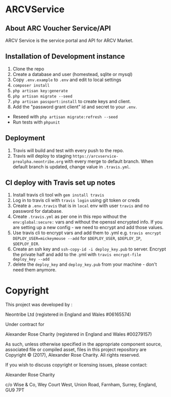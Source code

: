 # ARCVService
## About ARC Voucher Service/API
ARCV Service is the service portal and API for ARCV Market.

## Installation of Development instance

1. Clone the repo
2. Create a database and user (homestead, sqlite or mysql)
3. Copy `.env.example` to `.env` and edit to local settings
4. `composer install`
5. `php artisan key:generate`
6. `php artisan migrate --seed`
7. `php artisan passport:install` to create keys and client.
8. Add the "password grant client" id and secret to your `.env`.

 - Reseed with `php artisan migrate:refresh --seed`
 - Run tests with `phpunit`


## Deployment

1. Travis will build and test with every push to the repo.
2. Travis will deploy to staging `https://arcvservice-prealpha.neontribe.org` with every merge to default branch. When default branch is updated, change value in `.travis.yml`.

## CI deploy with Travis set up notes

1. Install travis cli tool wih `gem install travis`
2. Log in to travis cli with `travis login` using git token or creds
3. Create a `.env.travis` that is in `local` env with user `travis` and no password for database.
4. Create `.travis.yml` as per one in this repo without the `env:global:secure:` vars and without the openssl encrypted info. If you are setting up a new config - we need to encrypt and add those values.
5. Use travis cli to encrypt vars and add them to .yml e.g. `travis encrypt DEPLOY_USER=mickeymouse --add` for `$DEPLOY_USER`, `$DEPLOY_IP`, `$DEPLOY_DIR`.
6. Create an ssh key and `ssh-copy-id -i deploy_key.pub` to server. Encrypt the private half and add to the .yml with `travis encrypt-file deploy_key --add`
7. delete the `deploy_key` and `deploy_key.pub` from your machine - don't need them anymore.


# Copyright
This project was developed by :

Neontribe Ltd (registered in England and Wales #06165574) 

Under contract for

Alexander Rose Charity (registered in England and Wales #00279157) 

As such, unless otherwise specified in the appropriate component source, associated file or compiled asset, files in this project repository are Copyright &copy; (2017), Alexander Rose Charity. All rights reserved.

If you wish to discuss copyright or licensing issues, please contact:

Alexander Rose Charity

c/o Wise & Co, 
Wey Court West, 
Union Road, 
Farnham, 
Surrey, 
England,
GU9 7PT
